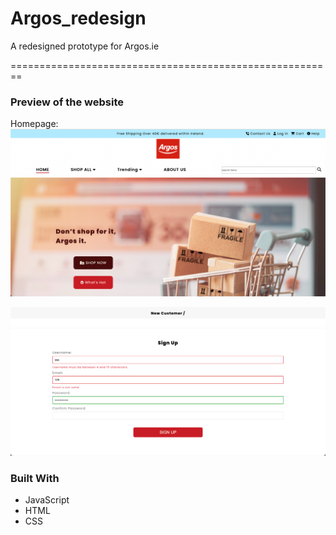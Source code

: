 # Argos_redesign
A redesigned prototype for Argos.ie


========================================================

### Preview of the website

Homepage:
 ![Home Page](https://github.com/stellaWangg/argos_redesign/blob/7c259bb332037940542f20045abea87fd6efbed1/redesigned%20prototype/homepage.png)


![Dynamic Form](https://github.com/stellaWangg/argos_redesign/blob/7c259bb332037940542f20045abea87fd6efbed1/redesigned%20prototype/dynamic%20form.png)


### Built With

- JavaScript
- HTML
- CSS

